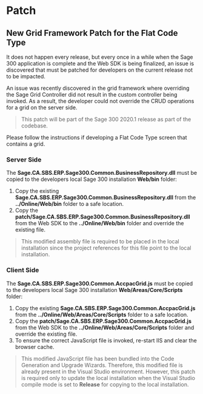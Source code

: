 
# Patch

## New Grid Framework Patch for the Flat Code Type 

It does not happen every release, but every once in a while when the Sage 300 application is
complete and the Web SDK is being finalized, an issue is discovered that must be patched
for developers on the current release not to be impacted.

An issue was recently discovered in the grid framework where overriding the Sage Grid
Controller did not result in the custom controller being invoked. As a result, the 
developer could not override the CRUD operations for a grid on the server side.

> This patch will be part of the Sage 300 2020.1 release as part of the codebase.

Please follow the instructions if developing a Flat Code Type screen that contains a
grid.

### Server Side

The **Sage.CA.SBS.ERP.Sage300.Common.BusinessRepository.dll** must be copied to the 
developers local Sage 300 installation **Web/bin** folder:

1. Copy the existing **Sage.CA.SBS.ERP.Sage300.Common.BusinessRepository.dll** from the 
   **../Online/Web/bin** folder to a safe location.
2. Copy the **patch/Sage.CA.SBS.ERP.Sage300.Common.BusinessRepository.dll** from the Web
   SDK to the **../Online/Web/bin** folder and override the existing file.

> This modified assembly file is required to be placed in the local 
  installation since the project references for this file point to the 
  local installation.

### Client Side

The **Sage.CA.SBS.ERP.Sage300.Common.AccpacGrid.js** must be copied to the 
developers local Sage 300 installation **Web/Areas/Core/Scripts** folder:

1. Copy the existing **Sage.CA.SBS.ERP.Sage300.Common.AccpacGrid.js** from the 
   **../Online/Web/Areas/Core/Scripts** folder to a safe location.
2. Copy the **patch/Sage.CA.SBS.ERP.Sage300.Common.AccpacGrid.js** from the Web
   SDK to the **../Online/Web/Areas/Core/Scripts** folder and override the 
   existing file.
3. To ensure the correct JavaScript file is invoked, re-start IIS and clear
   the browser cache.

> This modified JavaScript file has been bundled into the Code Generation and
  Upgrade Wizards. Therefore, this modified file is already present in the 
  Visual Studio environment. However, this patch is required only to update 
  the local installation when the Visual Studio compile mode is set to 
  **Release** for copying to the local installation.


